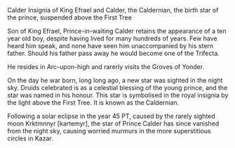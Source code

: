 Calder
Insignia of King Efrael and Calder, the Caldernian, the birth star of the prince, suspended above the First Tree

Son of King Efrael, Prince-in-waiting Calder retains the appearance of a ten year old boy, despite having lived for many hundreds of years. Few have heard him speak, and none have seen him unaccompanied by his stern father. Should his father pass away he would become one of the Trifecta.

He resides in Arc-upon-high and rarerly visits the Groves of Yonder.

On the day he war born, long long ago, a new star was sighted in the night sky. Druids celebrated is as a celestial blessing of the young prince, and the star was named in his honour. This star is symbolised in the royal insignia by the light above the First Tree. It is known as the Caldernian.

Following a solar eclipse in the year 45 PT, caused by the rarely sighted moon Krktmnnyr [kartemyr], the star of Prince Calder has since vanished from the night sky, causing worried murmurs in the more superstitious circles in Kazar.